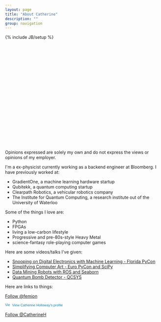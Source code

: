 ```yaml
---
layout: page
title: "About Catherine"
description: ""
group: navigation
---
```

{% include JB/setup %}
<svg id="svg" width="630" height="430"></svg>

Opinions expressed are solely my own and do not express the views or opinions of my employer.

I'm a ex-physicist currently working as a backend engineer at Bloomberg. I have previously worked at:

- GradientOne, a machine learning hardware startup
- Qubitekk, a quantum computing startup
- Clearpath Robotics, a vehicular robotics company
- The Institute for Quantum Computing, a research institute out of the University of Waterloo

Some of the things I love are:

- Python
- FPGAs
- living a low-carbon lifestyle
- Progressive and pre-80s-style Heavy Metal
- science-fantasy role-playing computer games

Here are some videos/talks I've given:

- [Snooping on Digital Electronics with Machine Learning - Florida PyCon](http://flpy.org/)
- [Simplifying Computer Art - Euro PyCon and SciPy](https://www.youtube.com/watch?v=8GIZW--41oE)
- [Data Mining Robots with ROS and Seaborn](https://www.youtube.com/watch?v=oX294t9UYSw)
- [Quantum Bomb Detector - QCSYS](https://www.youtube.com/watch?v=tTQ1xe5JJKM)



Here are links to things:

<a href="https://twitter.com/femion" class="twitter-follow-button" data-show-count="false">Follow @femion</a><script async src="//platform.twitter.com/widgets.js" charset="utf-8"></script>

<a href="https://www.linkedin.com/pub/catherine-holloway/19/89b/943" style="text-decoration:none;"><span style="font: 80% Arial,sans-serif; color:#0783B6;"><img src="https://static.licdn.com/scds/common/u/img/webpromo/btn_in_20x15.png" width="20" height="15" alt="View Catherine Holloway's LinkedIn profile" style="vertical-align:middle;" border="0">&nbsp;View Catherine Holloway's profile</span></a>

<a class="github-button" href="https://github.com/CatherineH" data-style="mega" aria-label="Follow @CatherineH on GitHub">Follow @CatherineH</a>

<!-- Place this tag in your head or just before your close body tag. -->
<script async defer src="https://buttons.github.io/buttons.js"></script>
<script src="https://cdnjs.cloudflare.com/ajax/libs/snap.svg/0.4.1/snap.svg.js"></script>
<script src="https://cdnjs.cloudflare.com/ajax/libs/underscore.js/1.8.3/underscore-min.js"></script>
<!-- {{ BASE_PATH }}/ -->
<script src="assets/scripts/about.js"></script>
